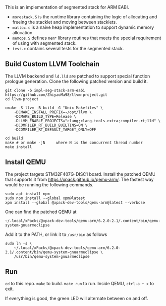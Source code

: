 This is an implementation of segmented stack for ARM EABI.
- `morestack.S` is the runtime library containing the logic of allocating and freeing the stacklet and moving between stacklets.
- `malloc.c` is a naive heap implementation to support dynamic memory allocation.
- `memops.S` defines `mem*` library routines that meets the special requirement of using with segmented stack.
- `test.c` contains several tests for the segmented stack.

## Build Custom LLVM Toolchain

The LLVM backend and `ld.lld` are patched to support special function prologue generation. Clone the following patched version and build it.

```
git clone -b impl-seg-stack-arm-eabi https://github.com/ZhiyaoMa98/llvm-project.git
cd llvm-project

cmake -S llvm -B build -G "Unix Makefiles" \
    -DCMAKE_INSTALL_PREFIX=~/opt/llvm \
    -DCMAKE_BUILD_TYPE=Release \
    -DLLVM_ENABLE_PROJECTS="clang;clang-tools-extra;compiler-rt;lld" \
    -DCOMPILER_RT_BUILD_BUILTINS=ON \
    -DCOMPILER_RT_DEFAULT_TARGET_ONLY=OFF

cd build
make # or make -jN     where N is the concurrent thread number
make install
```

## Install QEMU

The project targets STM32F407G-DISC1 board. Install the patched QEMU that supports it from https://xpack.github.io/qemu-arm/. The fastest way would be running the following commands.

```
sudo apt install npm
sudo npm install --global xpm@latest
xpm install --global @xpack-dev-tools/qemu-arm@latest --verbose
```

One can find the patched QEMU at
```
~/.local/xPacks/@xpack-dev-tools/qemu-arm/6.2.0-2.1/.content/bin/qemu-system-gnuarmeclipse
```

Add it to the PATH, or link it to `/usr/bin` as follows
```
sudo ln -s \
    ~/.local/xPacks/@xpack-dev-tools/qemu-arm/6.2.0-2.1/.content/bin/qemu-system-gnuarmeclipse \
    /usr/bin/qemu-system-gnuarmeclipse
```

## Run
`cd` to this repo. `make` to build. `make run` to run. Inside QEMU, `ctrl-a + x` to exit.

If everything is good, the green LED will alternate between on and off.

